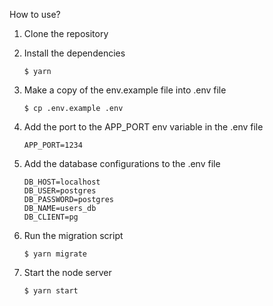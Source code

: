 How to use?
1. Clone the repository
2. Install the dependencies
    ```
    $ yarn
    ```
3. Make a copy of the env.example file into .env file
    ```
    $ cp .env.example .env
    ```
4. Add the port to the APP_PORT env variable in the .env file
    ```
    APP_PORT=1234
    ```
5. Add the database configurations to the .env file
    ```
    DB_HOST=localhost
    DB_USER=postgres
    DB_PASSWORD=postgres
    DB_NAME=users_db
    DB_CLIENT=pg
    ```

6. Run the migration script
    ```
    $ yarn migrate
    ```
7. Start the node server
    ```
    $ yarn start
    ```